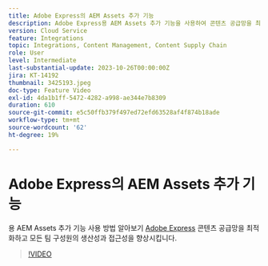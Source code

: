 ```yaml
---
title: Adobe Express의 AEM Assets 추가 기능
description: Adobe Express용 AEM Assets 추가 기능을 사용하여 콘텐츠 공급망을 최적화하고 모든 팀원의 생산성과 접근성을 향상시키는 방법에 대해 알아봅니다.
version: Cloud Service
feature: Integrations
topic: Integrations, Content Management, Content Supply Chain
role: User
level: Intermediate
last-substantial-update: 2023-10-26T00:00:00Z
jira: KT-14192
thumbnail: 3425193.jpeg
doc-type: Feature Video
exl-id: 4da1b1ff-5472-4282-a998-ae344e7b8309
duration: 610
source-git-commit: e5c50ffb379f497ed72efd63528af4f874b18ade
workflow-type: tm+mt
source-wordcount: '62'
ht-degree: 19%

---
```


# Adobe Express의 AEM Assets 추가 기능

용 AEM Assets 추가 기능 사용 방법 알아보기 [Adobe Express](https://www.adobe.com/express/) 콘텐츠 공급망을 최적화하고 모든 팀 구성원의 생산성과 접근성을 향상시킵니다.

>[!VIDEO](https://video.tv.adobe.com/v/3425193/?learn=on)
